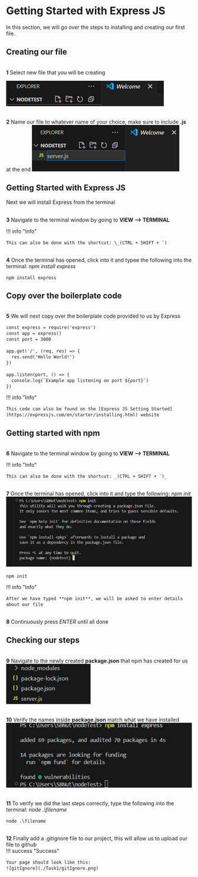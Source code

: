 # Getting Started with Express JS

In this section, we will go over the steps to installing and creating our first file.

## Creating our file

<br>**1** Select new file that you will be creating<br>

![NewFile](<./Task1/NewFile(1).png>)

<br>**2** Name our file to whatever name of your choice, make sure to include **.js** at the end
![NewFile](<./Task1/NameFile(2).png>)

## Getting Started with Express JS

Next we will install Express from the terminal

<br>**3** Navigate to the terminal window by going to **VIEW --> TERMINAL**

!!! info "Info"

    This can also be done with the shortcut: \_(CTRL + SHIFT + `)

<br>**4** Once the terminal has opened, click into it and typee the following into the terminal: _npm install express_

```
npm install express
```

## Copy over the boilerplate code

<br>**5** We will next copy over the boilerplate code provided to us by Express

```
const express = require('express')
const app = express()
const port = 3000

app.get('/', (req, res) => {
  res.send('Hello World!')
})

app.listen(port, () => {
  console.log(`Example app listening on port ${port}`)
})
```

!!! info "Info"

    This code can also be found on the [Express JS Setting Started](https://expressjs.com/en/starter/installing.html) website

## Getting started with npm

<br>**6** Navigate to the terminal window by going to **VIEW --> TERMINAL**<br>

!!! info "Info"

    This can also be done with the shortcut: _(CTRL + SHIFT + `)_

<br>**7** Once the terminal has opened, click into it and type the following: _npm init_<br>
![Init](<./Task1/npmINIT(4).png>)

```
npm init
```

!!! info "Info"

    After we have typed **npm init**, we will be asked to enter details about our file

<br>**8** Continuously press _ENTER_ until all done

## Checking our steps

<br>**9** Navigate to the newly created **package.json** that npm has created for us<br>
![package](<./Task1/verifyResults(7).png>)

<br>**10** Verify the names inside **package.json** match what we have installed<br>
![Express](<./Task1/intialization(3).png>)

<br>**11** To verify we did the last steps correctly, type the following into the terminal: _node .\filename_

```
node .\filename
```

<br>**12** Finally add a .gitignore file to our project, this will allow us to upload our file to github<br>
!!! success "Success"

    Your page should look like this:
    ![gitIgnore](./Task1/gitIgnore.png)
